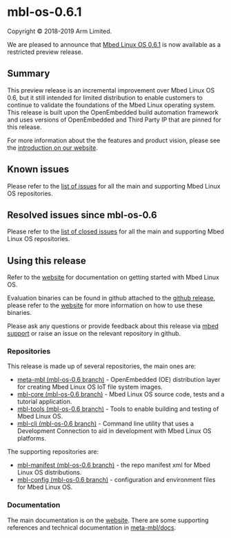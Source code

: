 # mbl-os-0.6.1

Copyright © 2018-2019 Arm Limited.

We are pleased to announce that [Mbed Linux OS 0.6.1][mbl-linux-release] is now available as a restricted preview release.

## Summary

This preview release is an incremental improvement over Mbed Linux OS 0.6, but it still intended for limited distribution to enable customers to continue to validate the foundations of the Mbed Linux operating system. This release is built upon the OpenEmbedded build automation framework and uses versions of OpenEmbedded and Third Party IP that are pinned for this release.

For more information about the the features and product vision, please see the [introduction on our website][mbl-introduction].

## Known issues

Please refer to the [list of issues][mbl-issues] for all the main and supporting Mbed Linux OS repositories.

## Resolved issues since mbl-os-0.6

Please refer to the [list of closed issues][mbl-issues-0.6.1] for all the main and supporting Mbed Linux OS repositories.

## Using this release

Refer to the [website][mbl-start-guide] for documentation on getting started with Mbed Linux OS.

Evaluation binaries can be found in github attached to the [github release][mbl-linux-release], please refer to the [website][mbl-start-guide] for more information on how to use these binaries.

Please ask any questions or provide feedback about this release via [mbed support][mbed-email] or raise an issue on the relevant repository in github.

### Repositories

This release is made up of several repositories, the main ones are:

* [meta-mbl (mbl-os-0.6 branch)][meta-mbl] - OpenEmbedded (OE) distribution layer for creating Mbed Linux OS IoT file system images.
* [mbl-core (mbl-os-0.6 branch)][mbl-core] - Mbed Linux OS source code, tests and a tutorial application.
* [mbl-tools (mbl-os-0.6 branch)][mbl-tools] - Tools to enable building and testing of Mbed Linux OS.
* [mbl-cli (mbl-os-0.6 branch)][mbl-cli] - Command line utility that uses a Development Connection to aid in development with Mbed Linux OS platforms.

The supporting repositories are:

* [mbl-manifest (mbl-os-0.6 branch)][mbl-manifest] - the repo manifest xml for Mbed Linux OS distributions.
* [mbl-config (mbl-os-0.6 branch)][mbl-config] - configuration and environment files for Mbed Linux OS.

### Documentation

The main documentation is on the [website][mbl-introduction]. There are some supporting references and technical documentation in [meta-mbl/docs][mbl-extra-docs].


[mbl-linux-release]: https://github.com/ARMmbed/mbl-manifest/releases/tag/mbl-os-0.6.1
[mbl-extra-docs]: https://github.com/ARMmbed/meta-mbl/tree/mbl-os-0.6/docs
[mbl-start-guide]: https://os.mbed.com/docs/mbed-linux-os/v0.6/welcome/index.html#getting-started
[mbl-introduction]: https://os.mbed.com/docs/mbed-linux-os/v0.6/welcome/index.html
[mbed-email]: mailto:support@mbed.com
[mbl-issues]: https://github.com/issues?q=is%3Aissue+archived%3Afalse+repo%3AARMmbed%2Fmbl-tools+repo%3AARMmbed%2Fmeta-mbl+repo%3AARMmbed%2Fmbl-manifest+repo%3AARMmbed%2Fmbl-core+repo%3AARMmbed%2Fmbl-cli+repo%3AARMmbed%2Fmbl-config+is%3Aopen
[mbl-issues-0.6.1]: https://github.com/issues?utf8=%E2%9C%93&q=is%3Aissue+archived%3Afalse+repo%3AARMmbed%2Fmbl-tools+repo%3AARMmbed%2Fmeta-mbl+repo%3AARMmbed%2Fmbl-manifest+repo%3AARMmbed%2Fmbl-core+repo%3AARMmbed%2Fmbl-cli+repo%3AARMmbed%2Fmbl-config+milestone%3Ambl-os-0.6.1

[meta-mbl]: https://github.com/ARMmbed/meta-mbl/tree/mbl-os-0.6
[mbl-core]: https://github.com/ARMmbed/mbl-core/tree/mbl-os-0.6
[mbl-tools]: https://github.com/ARMmbed/mbl-tools/tree/mbl-os-0.6
[mbl-manifest]: https://github.com/ARMmbed/mbl-manifest/tree/mbl-os-0.6
[mbl-config]: https://github.com/ARMmbed/mbl-config/tree/mbl-os-0.6
[mbl-cli]: https://github.com/ARMmbed/mbl-cli/tree/mbl-os-0.6

